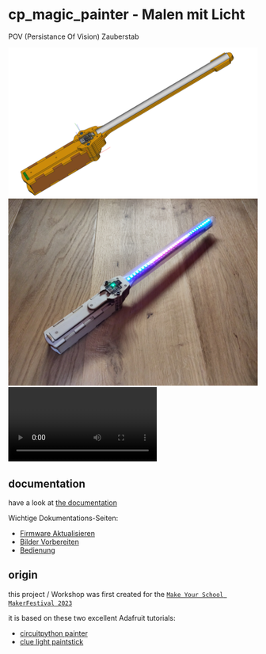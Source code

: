 # cp_magic_painter - Malen mit Licht 
POV (Persistance Of Vision) Zauberstab

![Zauberstab (CAD)](hw/case/case_assembly_screenshots/overview.png)
![Zauberstab Photo](docu/magic_painter%20final.jpg)
<video src="docu/mode%20POVPainter.mp4" controls title="Mode: POVPainter - showing two different images"></video>

## documentation
have a look at [the documentation](https://s-light.github.io/cp_magic_painter/docu/)

Wichtige Dokumentations-Seiten:
- [Firmware Aktualisieren](https://s-light.github.io/cp_magic_painter/docu/update_firmware/de.html)
- [Bilder Vorbereiten](https://s-light.github.io/cp_magic_painter/docu/prepare_images/de.html)
- [Bedienung](https://s-light.github.io/cp_magic_painter/docu/usage/de.html)


## origin
this project / Workshop was first created for the [`Make Your School MakerFestival 2023`](https://www.makeyourschool.de/maker-festival/)

it is based on these two excellent Adafruit tutorials:
- [circuitpython painter](https://learn.adafruit.com/circuitpython-painter)
- [clue light paintstick](https://learn.adafruit.com/clue-light-paintstick)